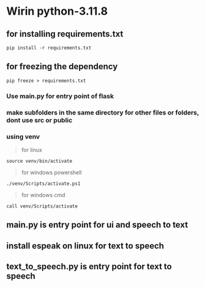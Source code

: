 # Wirin python-3.11.8
## for installing requirements.txt
```
pip install -r requirements.txt
```
## for freezing the dependency
```
pip freeze > requirements.txt
```

### Use main.py for entry point of flask
### make subfolders in the same directory for other files or folders, dont use src or public


### using venv
>for linux
```
source venv/bin/activate
```
>for windows powershell
```
./venv/Scripts/activate.ps1
```
>for windows cmd
```
call venv/Scripts/activate
```


## main.py is entry point for ui and speech to text
## install espeak on linux for text to speech
## text_to_speech.py is entry point for text to speech
